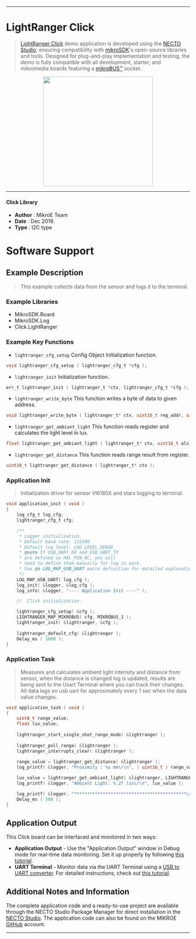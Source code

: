 
---
# LightRanger Click

> [LightRanger Click](https://www.mikroe.com/?pid_product=MIKROE-1897) demo application is developed using
the [NECTO Studio](https://www.mikroe.com/necto), ensuring compatibility with [mikroSDK](https://www.mikroe.com/mikrosdk)'s
open-source libraries and tools. Designed for plug-and-play implementation and testing, the demo is fully compatible with
all development, starter, and mikromedia boards featuring a [mikroBUS&trade;](https://www.mikroe.com/mikrobus) socket.

<p align="center">
  <img src="https://www.mikroe.com/?pid_product=MIKROE-1897&image=1" height=300px>
</p>

---

#### Click Library

- **Author**        : MikroE Team
- **Date**          : Dec 2019.
- **Type**          : I2C type

# Software Support

## Example Description

> This example collects data from the sensor and logs it to the terminal.

### Example Libraries

- MikroSDK.Board
- MikroSDK.Log
- Click.LightRanger

### Example Key Functions

- `lightranger_cfg_setup` Config Object Initialization function. 
```c
void lightranger_cfg_setup ( lightranger_cfg_t *cfg );
``` 
 
- `lightranger_init` Initialization function. 
```c
err_t lightranger_init ( lightranger_t *ctx, lightranger_cfg_t *cfg );
```

- `lightranger_write_byte` This function writes a byte of data to given address. 
```c
void lightranger_write_byte ( lightranger_t* ctx, uint16_t reg_addr, uint8_t write_command );
```
 
- `lightranger_get_ambiant_light` This function reads register and calculates the light level in lux. 
```c
float lightranger_get_ambiant_light ( lightranger_t* ctx, uint16_t als_gain_check );
```

- `lightranger_get_distance` This function reads range result from register. 
```c
uint16_t lightranger_get_distance ( lightranger_t* ctx );
```

### Application Init

> Initialization driver for sensor Vl6180X and stars logging to terminal.

```c
void application_init ( void )
{
    log_cfg_t log_cfg;
    lightranger_cfg_t cfg;

    /** 
     * Logger initialization.
     * Default baud rate: 115200
     * Default log level: LOG_LEVEL_DEBUG
     * @note If USB_UART_RX and USB_UART_TX 
     * are defined as HAL_PIN_NC, you will 
     * need to define them manually for log to work. 
     * See @b LOG_MAP_USB_UART macro definition for detailed explanation.
     */
    LOG_MAP_USB_UART( log_cfg );
    log_init( &logger, &log_cfg );
    log_info( &logger, "---- Application Init ----" );

    //  Click initialization.

    lightranger_cfg_setup( &cfg );
    LIGHTRANGER_MAP_MIKROBUS( cfg, MIKROBUS_1 );
    lightranger_init( &lightranger, &cfg );
    
    lightranger_default_cfg( &lightranger );
    Delay_ms ( 1000 );
}
```

### Application Task

> Measures and calculates ambient light intensity and distance from sensor,
> when the distance is changed log is updated,
> results are being sent to the Usart Terminal where you can track their changes.
> All data logs on usb uart for approximately every 1 sec when the data value changes.

```c
void application_task ( void )
{
    uint8_t range_value;
    float lux_value;
    
    lightranger_start_single_shot_range_mode( &lightranger );
    
    lightranger_poll_range( &lightranger );
    lightranger_interrupts_clear( &lightranger );
    
    range_value = lightranger_get_distance( &lightranger );
    log_printf( &logger, "Proximity : %u mm\r\n", ( uint16_t ) range_value );

    lux_value = lightranger_get_ambiant_light( &lightranger, LIGHTRANGER_CMD_GAIN_1X );
    log_printf( &logger, "Ambient Light: %.2f lux\r\n", lux_value );

    log_printf( &logger, "*******************************************\r\n" );
    Delay_ms ( 500 );
}
```


## Application Output

This Click board can be interfaced and monitored in two ways:
- **Application Output** - Use the "Application Output" window in Debug mode for real-time data monitoring.
Set it up properly by following [this tutorial](https://www.youtube.com/watch?v=ta5yyk1Woy4).
- **UART Terminal** - Monitor data via the UART Terminal using
a [USB to UART converter](https://www.mikroe.com/click/interface/usb?interface*=uart,uart). For detailed instructions,
check out [this tutorial](https://help.mikroe.com/necto/v2/Getting%20Started/Tools/UARTTerminalTool).

## Additional Notes and Information

The complete application code and a ready-to-use project are available through the NECTO Studio Package Manager for 
direct installation in the [NECTO Studio](https://www.mikroe.com/necto). The application code can also be found on
the MIKROE [GitHub](https://github.com/MikroElektronika/mikrosdk_click_v2) account.

---
